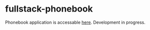 # fullstack-phonebook
Phonebook application is accessable [here](https://agile-dawn-41815.herokuapp.com/). Development in progress.
